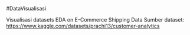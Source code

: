 #DataVisualisasi

Visualisasi datasets EDA on E-Commerce Shipping Data
Sumber dataset: https://www.kaggle.com/datasets/prachi13/customer-analytics

